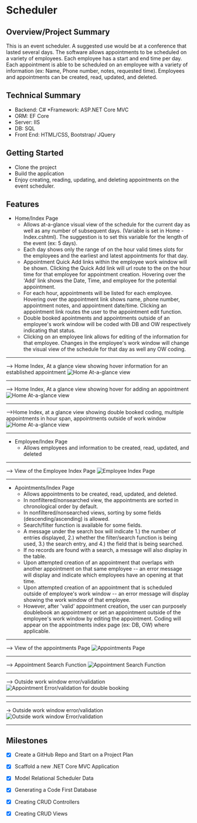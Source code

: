 # **Scheduler**

## **Overview/Project Summary**
This is an event scheduler. A suggested use would be at a conference that lasted several days. The software allows appointments to be scheduled on a variety of employees. Each employee has a start and end time per day.  Each appointment is able to be scheduled on an employee with a variety of information (ex: Name, Phone number, notes, requested time). Employees and appointments can be created, read, updated, and deleted. 


## **Technical Summary**
* Backend: C#
*Framework: ASP.NET Core MVC
* ORM: EF Core
* Server: IIS
* DB: SQL
* Front End: HTML/CSS, Bootstrap/ JQuery

## **Getting Started**
* Clone the project
* Build the application
* Enjoy creating, reading, updating, and deleting appointments on the event scheduler.




## **Features**

* Home/Index Page 
    * Allows at-a-glance visual view of the schedule for the current day as well as any number of subsequent days. (Variable is set in Home - Index.cshtml). The suggestion is to set this variable for the length of the event (ex: 5 days). 
    * Each day shows only the range of on the hour valid times slots for the employees and the earliest and latest appointments for that day.
    * Appointment Quick Add links within the employee work window will be shown. Clicking the Quick Add link will url route to the on the hour time for that employee for appointment creation. Hovering over the 'Add' link shows the Date, Time, and employee for the potential appointment.
    * For each hour, appointments will be listed for each employee. Hovering over the appointment link shows name, phone number, appointment notes, and appointment date/time. Clicking an appointment link routes the user to the appointment edit function. 
    * Double booked apointments and appointments outside of an employee's work window will be coded with DB and OW respectively indicating that status.
    * Clicking on an employee link allows for editing of the information for that employee. Changes in the employee's work window will change the visual view of the schedule for that day as well any OW coding.
***
--> Home Index, At a glance view showing hover information for an established appointment
![Home At-a-glance view](images/Home_View_Hover.png)    
***
--> Home Index, At a glance view showing hover for adding an appointment
![Home At-a-glance view](images/Home_View_Hover_Add.png)  
***
-->Home Index, at a glance view showing double booked coding, multiple appointments in hour span, appointments outside of work window
![Home At-a-glance view](images/DB_OW_Multiple.png) 
***

* Employee/Index Page
    * Allows employees and information to be created, read, updated, and deleted
***
--> View of the Employee Index Page
![Employee Index Page](images/Employee_Home.png)
***
* Apointments/Index Page
    * Allows appointments to be created, read, updated, and deleted.
    * In nonfiltered/nonsearched view, the appointments are sorted in chronological order by default.
    * In nonfiltered/nonsearched views, sorting by some fields (descending/ascending) is allowed.
    * Search/filter function is available for some fields.
    * A message under the search box will indicate 1.) the number of entries displayed, 2.) whether the filter/search function is being used, 3.) the search entry, and 4.) the field that is being searched.
    * If no records are found with a search, a message will also display in the table.
    * Upon attempted creation of an appointment that overlaps with another appointment on that same employee -- an error message will display and indicate which employees have an opening at that time. 
    * Upon attempted creation of an appointment that is scheduled outside of employee's work window -- an error message will display showing the work window of that employee. 
    * However, after 'valid' appointment creation, the user can purposely doublebook an appointment or set an appointment outside of the employee's work window by editing the appointment. Coding will appear on the appointments index page (ex: DB, OW) where applicable.
***
--> View of the appointments Page
![Appointments Page](images/Appointments_Page.png)
***
--> Appointment Search Function
![Appointment Search Function](images/Appointment_Search.png)
***
--> Outside work window error/validation
![Appointment Error/validation for double booking](images/Double_Booked_Error.png)
***

***
-> Outside work window error/validation
![Outside work window Error/validation](images/Outside_Work_Window_Error.png)
***

## **Milestones**
- [x] Create a GitHub Repo and Start on a Project Plan
- [x] Scaffold a new .NET Core MVC Application
- [x] Model Relational Scheduler Data
- [x] Generating a Code First Database
- [x] Creating CRUD Controllers
- [x]  Creating CRUD Views



